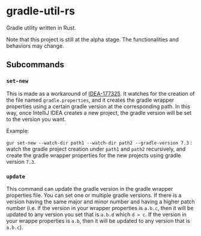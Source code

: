 # gradle-util-rs

Gradle utility written in Rust.

Note that this project is still at the alpha stage. The functionalities and behaviors may change.

## Subcommands

### `set-new`

This is made as a workaround of [IDEA-177325](https://youtrack.jetbrains.com/issue/IDEA-177325). It watches for the creation of the file named `gradle.properties`, and it creates the gradle wrapper properties using a certain gradle version at the corresponding path. In this way, once IntelliJ IDEA creates a new project, the gradle version will be set to the version you want.

Example:

`gur set-new --watch-dir path1 --watch-dir path2 --gradle-version 7.3` : watch the gradle project creation under `path1` and `path2` recursively, and create the gradle wrapper properties for the new projects using gradle version `7.3`.

### `update`

This command can update the gradle version in the gradle wrapper properties file. You can set one or multiple gradle versions. If there is a version having the same major and minor number and having a higher patch number (i.e. if the version in your wrapper properties is `a.b.c`, then it will be updated to any version you set that is `a.b.d` which `d > c`. If the version in your wrappe properties is `a.b`, then it will be updated to any version that is `a.b.c`).
